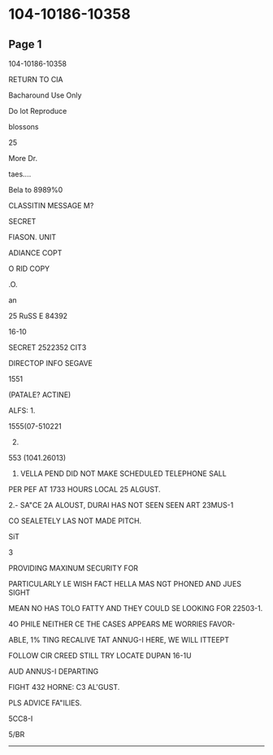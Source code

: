 # 104-10186-10358

## Page 1

104-10186-10358

RETURN TO CIA

Bacharound Use Only

Do lot Reproduce

blossons

25

More Dr.

taes....

Bela to 8989%0

CLASSITIN MESSAGE M?

SECRET

FIASON. UNIT

ADIANCE COPT

O RID COPY

.O.

an

25 RuSS E 84392

16-10

SECRET 2522352 CIT3

DIRECTOP INFO SEGAVE

1551

(PATALE? ACTINE)

ALFS: 1.

1555(07-510221

2.

553 (1041.26013)

1. VELLA PEND DID NOT MAKE SCHEDULED TELEPHONE SALL

PER PEF AT 1733 HOURS LOCAL 25 ALGUST.

2.- SA"CE 2A ALOUST, DURAI HAS NOT SEEN SEEN ART 23MUS-1

CO SEALETELY LAS NOT MADE PITCH.

SiT

3

PROVIDING MAXINUM SECURITY FOR

PARTICULARLY LE WISH FACT HELLA MAS NGT PHONED AND JUES SIGHT

MEAN NO HAS TOLO FATTY AND THEY COULD SE LOOKING FOR 22503-1.

4O PHILE NEITHER CE THE CASES APPEARS ME WORRIES FAVOR-

ABLE, 1% TING RECALIVE TAT ANNUG-I HERE, WE WILL ITTEEPT

FOLLOW CIR CREED STILL TRY LOCATE DUPAN 16-1U

AUD ANNUS-I DEPARTING

FIGHT 432 HORNE: C3 AL'GUST.

PLS ADVICE FA"ILIES.

5CC8-I

5/BR

---

